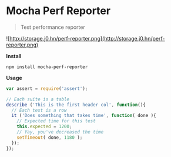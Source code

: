 # Mocha Perf Reporter

> Test performance reporter

![http://storage.j0.hn/perf-reporter.png](http://storage.j0.hn/perf-reporter.png)

__Install__

```
npm install mocha-perf-reporter
```

__Usage__

```javascript
var assert = require('assert');

// Each suite is a table
describe ('This is the first header col', function(){
  // Each test is a row
  it ('Does something that takes time', function( done ){
    // Expected time for this test
    this.expected = 1200;
    // Yay, you've decreased the time
    setTimeout( done, 1180 );
  });
});
```